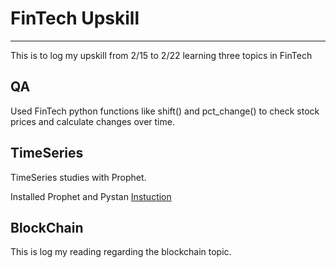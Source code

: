 # FinTech Upskill
----
This is to log my upskill from 2/15 to 2/22 learning three topics in FinTech



## QA
Used FinTech python functions like shift() and pct_change() to check stock prices and calculate changes over time.


## TimeSeries

TimeSeries studies with Prophet.

Installed Prophet and Pystan
[Instuction](https://github.com/coding-boot-camp/FinTech-Online/blob/9638007cca8e840e21da5560f4467420483c8862/01-Async-Lesson-Plans/11-Time-Series/03-Time_Series_Forecasting/03-Time_Series_Forecasting.md)



## BlockChain

This is log my reading regarding the blockchain topic.